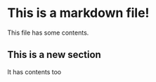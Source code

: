 # This is a markdown file!

This file has some contents.

## This is a new section

It has contents too
